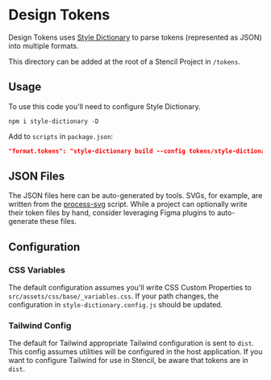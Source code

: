 # Design Tokens

Design Tokens uses [Style Dictionary](https://amzn.github.io/style-dictionary/#/) to parse tokens (represented as JSON)
into multiple formats.

This directory can be added at the root of a Stencil Project in `/tokens`.

## Usage

To use this code you'll need to configure Style Dictionary.

```
npm i style-dictionary -D
```

Add to `scripts` in `package.json`:

```json
"format.tokens": "style-dictionary build --config tokens/style-dictionary.config.json",
```

## JSON Files

The JSON files here can be auto-generated by tools. SVGs, for example, are written from the
[process-svg](../scripts/process-svg.js) script. While a project can optionally write their token files by hand,
consider leveraging Figma plugins to auto-generate these files.

## Configuration

### CSS Variables

The default configuration assumes you'll write CSS Custom Properties to `src/assets/css/base/_variables.css`. If your
path changes, the configuration in `style-dictionary.config.js` should be updated.

### Tailwind Config

The default for Tailwind appropriate Tailwind configuration is sent to `dist`. This config assumes utilities will be
configured in the host application. If you want to configure Tailwind for use in Stencil, be aware that tokens are in 
`dist`.
